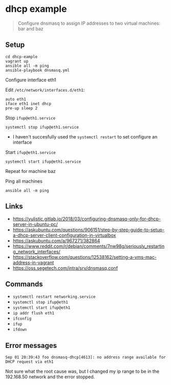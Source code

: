 # dhcp example

> Configure dnsmasq to assign IP addresses to two virtual machines: bar and baz

## Setup

```
cd dhcp-eample
vagrant up
ansible all -m ping
ansible-playbook dnsmasq.yml
```

Configure interface eth1

Edit `/etc/network/interfaces.d/eth1`:

```
auto eth1
iface eth1 inet dhcp
pre-up sleep 2
```

Stop `ifup@eth1.service`

```
systemctl stop ifup@eth1.service
```

* I haven't succesfully used the `systemctl restart` to set configure an interface

Start `ifup@eth1.service`

```
systemctl start ifup@eth1.service
```

Repeat for machine baz

Ping all machines

```
ansible all -m ping
```

## Links

* https://yulistic.gitlab.io/2018/03/configuring-dnsmasq-only-for-dhcp-server-in-ubuntu-pc/
* https://askubuntu.com/questions/906151/step-by-step-guide-to-setup-a-dhcp-server-client-configuration-in-virtualbox
* https://askubuntu.com/a/967271/382864
* https://www.reddit.com/r/debian/comments/7nw98g/seriously_restarting_network_interfaces/
* https://stackoverflow.com/questions/12538162/setting-a-vms-mac-address-in-vagrant
* https://oss.segetech.com/intra/srv/dnsmasq.conf

## Commands

* `systemctl restart networking.service`
* `systemctl stop ifup@eth1`
* `systemctl start ifup@eth1`
* `ip addr flush eth1`
* `ifconfig`
* `ifup`
* `ifdown`

## Error messages

```
Sep 01 20:39:43 foo dnsmasq-dhcp[4613]: no address range available for DHCP request via eth1
```

Not sure what the root cause was, but I changed my ip range to be in the 192.168.50 network and the error stopped.
